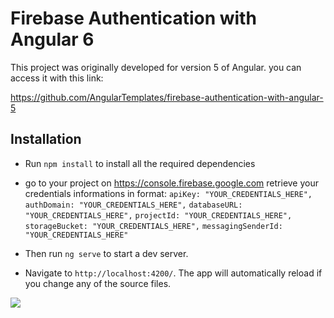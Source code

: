 # Firebase Authentication with Angular 6

This project was originally developed for version 5 of Angular. you can access it with this link:

https://github.com/AngularTemplates/firebase-authentication-with-angular-5


## Installation

- Run `npm install` to install all the required dependencies

- go to your project on https://console.firebase.google.com retrieve your credentials informations in format:
   `apiKey: "YOUR_CREDENTIALS_HERE",`
   `authDomain: "YOUR_CREDENTIALS_HERE",`
   `databaseURL: "YOUR_CREDENTIALS_HERE",`
   `projectId: "YOUR_CREDENTIALS_HERE",`
   `storageBucket: "YOUR_CREDENTIALS_HERE",`
   `messagingSenderId: "YOUR_CREDENTIALS_HERE"`
    
- Then run `ng serve` to start a dev server.

- Navigate to `http://localhost:4200/`. The app will automatically reload if you change any of the source files.


![](https://s3-us-west-2.amazonaws.com/angular-templates/tutorials/firebase-authentication-with-angular/firebase-tutorial-login-screenshot.png)
